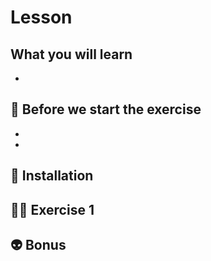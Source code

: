 # Lesson

## What you will learn

-

## 👾 Before we start the exercise

-
-

## 📡 Installation

## 👨‍🚀 Exercise 1

## 👽 Bonus

